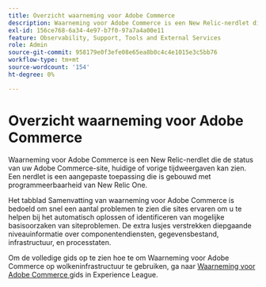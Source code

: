 ```yaml
---
title: Overzicht waarneming voor Adobe Commerce
description: Waarneming voor Adobe Commerce is een New Relic-nerdlet die de status van uw Adobe Commerce-site, huidige of vorige tijdweergaven kan zien. Een nerdlet is een aangepaste toepassing die is gebouwd met programmeerbaarheid van New Relic One.
exl-id: 156ce768-6a34-4e97-b7f0-97a7a4a00e11
feature: Observability, Support, Tools and External Services
role: Admin
source-git-commit: 958179e0f3efe08e65ea8b0c4c4e1015e3c5bb76
workflow-type: tm+mt
source-wordcount: '154'
ht-degree: 0%

---
```


# Overzicht waarneming voor Adobe Commerce

Waarneming voor Adobe Commerce is een New Relic-nerdlet die de status van uw Adobe Commerce-site, huidige of vorige tijdweergaven kan zien. Een nerdlet is een aangepaste toepassing die is gebouwd met programmeerbaarheid van New Relic One.

Het tabblad Samenvatting van waarneming voor Adobe Commerce is bedoeld om snel een aantal problemen te zien die sites ervaren om u te helpen bij het automatisch oplossen of identificeren van mogelijke basisoorzaken van siteproblemen. De extra lusjes verstrekken diepgaande niveauinformatie over componentendiensten, gegevensbestand, infrastructuur, en processtaten.

Om de volledige gids op te zien hoe te om Waarneming voor Adobe Commerce op wolkeninfrastructuur te gebruiken, ga naar [ Waarneming voor Adobe Commerce ](https://experienceleague.adobe.com/docs/commerce-operations/tools/observation-for-adobe-commerce/intro.html) gids in Experience League.
